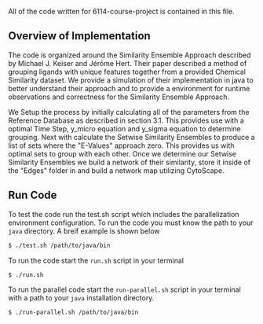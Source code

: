 All of the code written for 6114-course-project is contained in this file.

## Overview of Implementation

The code is organized around the Similarity Ensemble Approach described by Michael J. Keiser and Jérôme Hert. Their paper described a method of grouping ligands with unique features together from a provided Chemical Similarity dataset. We provide a simulation of their implementation in java to better understand their approach and to provide a environment for runtime observations and correctness for the Similarity Ensemble Approach. 

We Setup the process by initially calculating all of the parameters from the Reference Database as described in section 3.1. This provides use with a optimal Time Step, y_micro equation and y_sigma equation to determine grouping. Next with calculate the Setwise Similarity Ensembles to produce a list of sets where the "E-Values" approach zero. This provides us with optimal sets to group with each other. Once we determine our Setwise Similarity Ensembles we build a network of their similarity, store it inside of the "Edges" folder in and build a network map utilizing CytoScape.

## Run Code

To test the code run the test.sh script which includes the parallelization environment configuration. To run the code you must know the path to your `java` directory. A breif example is shown below

```bash
$ ./test.sh /path/to/java/bin
```

To run the code start the `run.sh` script in your terminal

```bash
$ ./run.sh
```

To run the parallel code start the `run-parallel.sh` script in your terminal with a path to your `java` installation directory.

```bash
$ ./run-parallel.sh /path/to/java/bin
```

